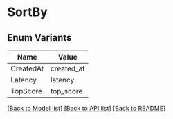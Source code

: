 # SortBy

## Enum Variants

| Name | Value |
|---- | -----|
| CreatedAt | created_at |
| Latency | latency |
| TopScore | top_score |


[[Back to Model list]](../README.md#documentation-for-models) [[Back to API list]](../README.md#documentation-for-api-endpoints) [[Back to README]](../README.md)


